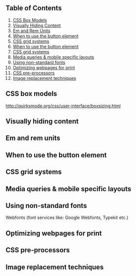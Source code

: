 <a name='toc'>Table of Contents</a>
------

1. [CSS Box Models](#box)
1. [Visually Hiding Content](#hiding)
1. [Em and Rem Units](#em)
1. [When to use the button element](#button)
1. [CSS grid systems](#grids)
1. [When to use the button element](#button) 
1. [CSS grid systems](#grids)
1. [Media queries & mobile specific layouts](#media)
1. [Using non-standard fonts](#fonts)
1. [Optimizing webpages for print](#print)
1. [CSS pre-processors](#preprocessors)
1. [Image replacement techniques](#ir)

<a name='box'>CSS box models<a/> 
------

http://quirksmode.org/css/user-interface/boxsizing.html

  
<a name='hiding'>Visually hiding content<a/>
------


<a name='em'>Em and rem units<a/>
------

<a name='button'>When to use the button element<a/>
------

<a name='grids'>CSS grid systems<a/>
------

<a name='media'>Media queries & mobile specific layouts<a/>
------

<a name='fonts'>Using non-standard fonts<a/>
------

Webfonts (font services like: Google Webfonts, Typekit etc.)

<a name='print'>Optimizing webpages for print<a/>
------

<a name='preprocessors'>CSS pre-processors<a/>
------

<a name='ir'>Image replacement techniques<a/>
------



